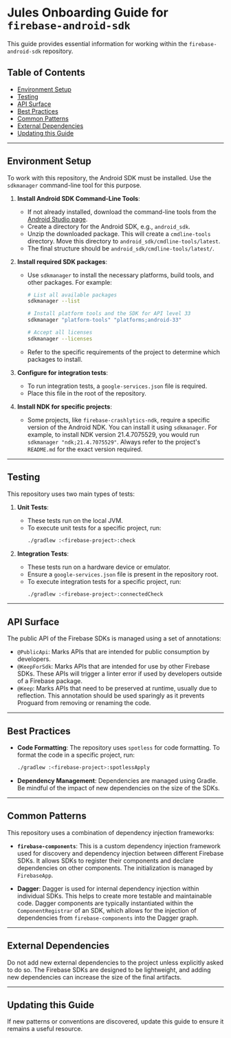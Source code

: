 # Jules Onboarding Guide for `firebase-android-sdk`

This guide provides essential information for working within the `firebase-android-sdk` repository.

## Table of Contents

- [Environment Setup](#environment-setup)
- [Testing](#testing)
- [API Surface](#api-surface)
- [Best Practices](#best-practices)
- [Common Patterns](#common-patterns)
- [External Dependencies](#external-dependencies)
- [Updating this Guide](#updating-this-guide)

---

## Environment Setup

To work with this repository, the Android SDK must be installed. Use the `sdkmanager` command-line
tool for this purpose.

1.  **Install Android SDK Command-Line Tools**:

    - If not already installed, download the command-line tools from the
      [Android Studio page](https://developer.android.com/studio#command-line-tools-only).
    - Create a directory for the Android SDK, e.g., `android_sdk`.
    - Unzip the downloaded package. This will create a `cmdline-tools` directory. Move this
      directory to `android_sdk/cmdline-tools/latest`.
    - The final structure should be `android_sdk/cmdline-tools/latest/`.

2.  **Install required SDK packages**:

    - Use `sdkmanager` to install the necessary platforms, build tools, and other packages. For
      example:

      ```bash
      # List all available packages
      sdkmanager --list

      # Install platform tools and the SDK for API level 33
      sdkmanager "platform-tools" "platforms;android-33"

      # Accept all licenses
      sdkmanager --licenses
      ```

    - Refer to the specific requirements of the project to determine which packages to install.

3.  **Configure for integration tests**:

    - To run integration tests, a `google-services.json` file is required.
    - Place this file in the root of the repository.

4.  **Install NDK for specific projects**:
    - Some projects, like `firebase-crashlytics-ndk`, require a specific version of the Android NDK.
      You can install it using `sdkmanager`. For example, to install NDK version 21.4.7075529, you
      would run `sdkmanager "ndk;21.4.7075529"`. Always refer to the project's `README.md` for the
      exact version required.

---

## Testing

This repository uses two main types of tests:

1.  **Unit Tests**:

    - These tests run on the local JVM.
    - To execute unit tests for a specific project, run:
      ```bash
      ./gradlew :<firebase-project>:check
      ```

2.  **Integration Tests**:
    - These tests run on a hardware device or emulator.
    - Ensure a `google-services.json` file is present in the repository root.
    - To execute integration tests for a specific project, run:
      ```bash
      ./gradlew :<firebase-project>:connectedCheck
      ```

---

## API Surface

The public API of the Firebase SDKs is managed using a set of annotations:

- `@PublicApi`: Marks APIs that are intended for public consumption by developers.
- `@KeepForSdk`: Marks APIs that are intended for use by other Firebase SDKs. These APIs will
  trigger a linter error if used by developers outside of a Firebase package.
- `@Keep`: Marks APIs that need to be preserved at runtime, usually due to reflection. This
  annotation should be used sparingly as it prevents Proguard from removing or renaming the code.

---

## Best Practices

- **Code Formatting**: The repository uses `spotless` for code formatting. To format the code in a
  specific project, run:
  ```bash
  ./gradlew :<firebase-project>:spotlessApply
  ```
- **Dependency Management**: Dependencies are managed using Gradle. Be mindful of the impact of new
  dependencies on the size of the SDKs.

---

## Common Patterns

This repository uses a combination of dependency injection frameworks:

- **`firebase-components`**: This is a custom dependency injection framework used for discovery and
  dependency injection between different Firebase SDKs. It allows SDKs to register their components
  and declare dependencies on other components. The initialization is managed by `FirebaseApp`.

- **Dagger**: Dagger is used for internal dependency injection within individual SDKs. This helps to
  create more testable and maintainable code. Dagger components are typically instantiated within
  the `ComponentRegistrar` of an SDK, which allows for the injection of dependencies from
  `firebase-components` into the Dagger graph.

---

## External Dependencies

Do not add new external dependencies to the project unless explicitly asked to do so. The Firebase
SDKs are designed to be lightweight, and adding new dependencies can increase the size of the final
artifacts.

---

## Updating this Guide

If new patterns or conventions are discovered, update this guide to ensure it remains a useful
resource.
